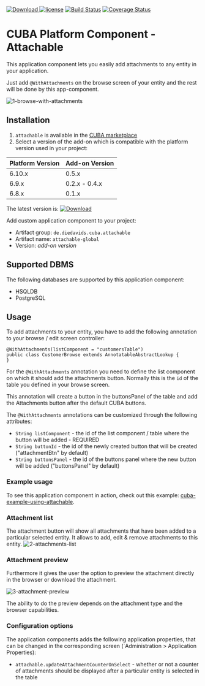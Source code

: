 [ ![Download](https://api.bintray.com/packages/mariodavid/cuba-components/cuba-component-attachable/images/download.svg) ](https://bintray.com/mariodavid/cuba-components/cuba-component-attachable/_latestVersion)
[![license](https://img.shields.io/badge/license-Apache%20License%202.0-blue.svg?style=flat)](http://www.apache.org/licenses/LICENSE-2.0)
[![Build Status](https://travis-ci.org/mariodavid/cuba-component-attachable.svg?branch=master)](https://travis-ci.org/mariodavid/cuba-component-attachable)
[![Coverage Status](https://coveralls.io/repos/github/mariodavid/cuba-component-attachable/badge.svg)](https://coveralls.io/github/mariodavid/cuba-component-attachable)

# CUBA Platform Component - Attachable

This application component lets you easily add attachments to any entity in your application.


Just add `@WithAttachments` on the browse screen of your entity and the rest will be done by this app-component.

![1-browse-with-attachments](https://github.com/mariodavid/cuba-component-attachable/blob/master/img/1-browse-with-attachments.png)


## Installation

1. `attachable` is available in the [CUBA marketplace](https://www.cuba-platform.com/marketplace)
2. Select a version of the add-on which is compatible with the platform version used in your project:

| Platform Version | Add-on Version |
| ---------------- | -------------- |
| 6.10.x           | 0.5.x          |
| 6.9.x            | 0.2.x - 0.4.x  |
| 6.8.x            | 0.1.x          |


The latest version is: [ ![Download](https://api.bintray.com/packages/mariodavid/cuba-components/cuba-component-attachable/images/download.svg) ](https://bintray.com/mariodavid/cuba-components/cuba-component-attachable/_latestVersion)

Add custom application component to your project:

* Artifact group: `de.diedavids.cuba.attachable`
* Artifact name: `attachable-global`
* Version: *add-on version*


## Supported DBMS

The following databases are supported by this application component:

* HSQLDB
* PostgreSQL


## Usage

To add attachments to your entity, you have to add the following annotation to your browse / edit screen controller:

```
@WithAttachments(listComponent = "customersTable")
public class CustomerBrowse extends AnnotatableAbstractLookup {
}
```

For the `@WithAttachments` annotation you need to define the list component on which it should add the attachments button.
Normally this is the `id` of the table you defined in your browse screen.

This annotation will create a button in the buttonsPanel of the table and add the Attachments button after the default CUBA buttons.

The `@WithAttachments` annotations can be customized through the following attributes:

* `String listComponent` - the id of the list component / table where the button will be added - REQUIRED
* `String buttonId` - the id of the newly created button that will be created ("attachmentBtn" by default)
* `String buttonsPanel` - the id of the buttons panel where the new button will be added ("buttonsPanel" by default)


### Example usage
To see this application component in action, check out this example: [cuba-example-using-attachable](https://github.com/mariodavid/cuba-example-using-attachable).


### Attachment list

The attachment button will show all attachments that have been added to a particular selected entity.
It allows to add, edit & remove attachments to this entity.
![2-attachments-list](https://github.com/mariodavid/cuba-component-attachable/blob/master/img/2-attachments-list.png)

### Attachment preview
Furthermore it gives the user the option to preview the attachment directly in the browser or download the attachment.
 
![3-attachment-preview](https://github.com/mariodavid/cuba-component-attachable/blob/master/img/3-attachment-preview.png)

The ability to do the preview depends on the attachment type and the browser capabilities.

### Configuration options

The application components adds the following application properties, that can be changed in the corresponding screen (`Administration > Application Properties):

* `attachable.updateAttachmentCounterOnSelect` - whether or not a counter of attachments should be displayed after a particular entity is selected in the table
